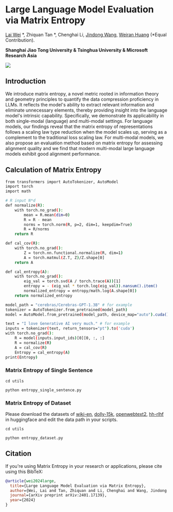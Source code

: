 # Large Language Model Evaluation via Matrix Entropy
[Lai Wei](https://waltonfuture.github.io/) *, Zhiquan Tan *, Chenghai Li, [Jindong Wang](https://jd92.wang/), [Weiran Huang](https://www.weiranhuang.com/) (*Equal Contribution).

**Shanghai Jiao Tong University & Tsinghua University & Microsoft Research Asia**

<a href='https://arxiv.org/abs/2401.17139'><img src='https://img.shields.io/badge/Paper-Arxiv-red'></a> 


## Introduction
We introduce matrix entropy, a novel metric rooted in information theory and geometry principles to quantify the data compression proficiency in LLMs. It reflects the model's ability to extract relevant information and eliminate unnecessary elements, thereby providing insight into the language model's intrinsic capability. 
Specifically, we demonstrate its applicability in both single-modal (language) and multi-modal settings. For language models, our findings reveal that the matrix entropy of representations follows a scaling law type reduction when the model scales up, serving as a complement to the traditional loss scaling law. For multi-modal models, we also propose an evaluation method based on matrix entropy for assessing alignment quality and we find that modern multi-modal large language models exhibit good alignment performance. 

## Calculation of Matrix Entropy
```bash
from transformers import AutoTokenizer, AutoModel
import torch
import math

# R input N*d
def normalize(R):
    with torch.no_grad():
        mean = R.mean(dim=0)
        R = R - mean
        norms = torch.norm(R, p=2, dim=1, keepdim=True)
        R = R/norms
    return R

def cal_cov(R):
    with torch.no_grad():
        Z = torch.nn.functional.normalize(R, dim=1)
        A = torch.matmul(Z.T, Z)/Z.shape[0]
    return A

def cal_entropy(A):
    with torch.no_grad():
        eig_val = torch.svd(A / torch.trace(A))[1] 
        entropy = - (eig_val * torch.log(eig_val)).nansum().item()
        normalized_entropy = entropy/math.log(A.shape[0])
    return normalized_entropy

model_path = "cerebras/Cerebras-GPT-1.3B" # for example
tokenizer = AutoTokenizer.from_pretrained(model_path)
model = AutoModel.from_pretrained(model_path, device_map="auto").cuda()

text = "I love Generative AI very much." # for example
inputs = tokenizer(text, return_tensors="pt").to('cuda')
with torch.no_grad():
    R = model(inputs.input_ids)[0][0, :, :]
    R = normalize(R)
    A = cal_cov(R)
    Entropy = cal_entropy(A)
print(Entropy)
```
### Matrix Entropy of Single Sentence
```
cd utils

python entropy_single_sentence.py
```

### Matrix Entropy of Dataset

Please download the datasets of [wiki-en](https://huggingface.co/datasets/wikipedia), [dolly-15k](https://huggingface.co/datasets/databricks/databricks-dolly-15k), [openwebtext2](https://huggingface.co/datasets/suolyer/pile_openwebtext2), [hh-rlhf](https://huggingface.co/datasets/Anthropic/hh-rlhf) in huggingface and edit the data path in your scripts.

```
cd utils

python entropy_dataset.py
```

## Citation

If you're using Matrix Entropy in your research or applications, please cite using this BibTeX:
```bibtex
@article{wei2024large,
  title={Large Language Model Evaluation via Matrix Entropy},
  author={Wei, Lai and Tan, Zhiquan and Li, Chenghai and Wang, Jindong and Huang, Weiran},
  journal={arXiv preprint arXiv:2401.17139},
  year={2024}
}
```
